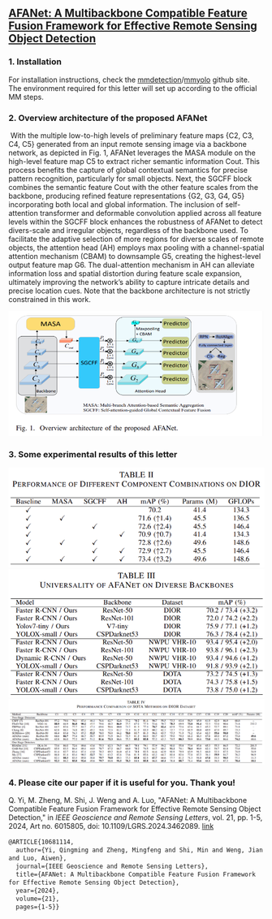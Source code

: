 ## [AFANet: A Multibackbone Compatible Feature Fusion Framework for Effective Remote Sensing Object Detection](https://ieeexplore.ieee.org/document/10681114)

### 1. Installation

For installation instructions, check the [mmdetection](https://github.com/open-mmlab/mmdetection)/[mmyolo](https://github.com/open-mmlab/mmyolo) github site. The environment required for this letter will set up according to the official MM steps.



### 2. Overview architecture of the proposed AFANet

​	With the multiple low-to-high levels of preliminary feature maps {C2, C3, C4, C5} generated from an input remote sensing image via a backbone network, as depicted in Fig. 1, AFANet leverages the MASA module on the high-level feature map C5 to extract richer semantic information Cout. This process benefits the capture of global contextual semantics for precise pattern recognition, particularly for small objects. Next, the SGCFF block combines the semantic feature Cout with the other feature scales from the backbone, producing refined feature representations {G2, G3, G4, G5} incorporating both local and global information. The inclusion of self-attention transformer and deformable convolution applied across all feature levels within the SGCFF block enhances the robustness of AFANet to detect divers-scale and irregular objects, regardless of the backbone used. To facilitate the adaptive selection of more regions for diverse scales of remote objects, the attention head (AH) employs max pooling with a channel-spatial attention mechanism (CBAM)  to downsample G5, creating the highest-level output feature map G6. The dual-attention mechanism in AH can alleviate information loss and spatial distortion during feature scale expansion, ultimately improving the network’s ability to capture intricate details and precise location cues. Note that the backbone architecture is not strictly constrained in this work.

![image-20241009185058757](https://raw.githubusercontent.com/mf991/typora-images/main/image-20241009185058757.png)




### 3. Some experimental results of this letter



<img src="https://raw.githubusercontent.com/mf991/typora-images/main/image-20241009171517299.png" alt="image-20241009171517299" style="zoom: 67%;" />





<img src="https://raw.githubusercontent.com/mf991/typora-images/main/image-20241009171537669.png" alt="image-20241009171537669" style="zoom:67%;" />





<img src="https://raw.githubusercontent.com/mf991/typora-images/main/image-20241009171557194.png" alt="image-20241009171557194" style="zoom:67%;" />





### 4. Please cite our paper if it is useful for you. Thank you!

Q. Yi, M. Zheng, M. Shi, J. Weng and A. Luo, "AFANet: A Multibackbone Compatible Feature Fusion Framework for Effective Remote Sensing Object Detection," in *IEEE Geoscience and Remote Sensing Letters*, vol. 21, pp. 1-5, 2024, Art no. 6015805, doi: 10.1109/LGRS.2024.3462089.   [link](https://ieeexplore.ieee.org/document/10681114)


```
@ARTICLE{10681114,
  author={Yi, Qingming and Zheng, Mingfeng and Shi, Min and Weng, Jian and Luo, Aiwen},
  journal={IEEE Geoscience and Remote Sensing Letters}, 
  title={AFANet: A Multibackbone Compatible Feature Fusion Framework for Effective Remote Sensing Object Detection}, 
  year={2024},
  volume={21},
  pages={1-5}}
```
